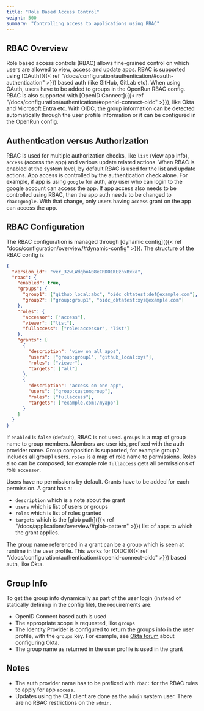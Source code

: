 ```yaml
---
title: "Role Based Access Control"
weight: 500
summary: "Controlling access to applications using RBAC"
---
```


## RBAC Overview

Role based access controls (RBAC) allows fine-grained control on which users are allowed to view, access and update apps. RBAC is supported using [OAuth]({{< ref "/docs/configuration/authentication/#oauth-authentication" >}}) based auth (like GitHub, GitLab etc). When using OAuth, users have to be added to groups in the OpenRun RBAC config. RBAC is also supported with [OpenID Connect]({{< ref "/docs/configuration/authentication/#openid-connect-oidc" >}}), like Okta and Microsoft Entra etc. With OIDC, the group information can be detected automatically through the user profile information or it can be configured in the OpenRun config.

## Authentication versus Authorization

RBAC is used for multiple authorization checks, like `list` (view app info), `access` (access the app) and various update related actions. When RBAC is enabled at the system level, by default RBAC is used for the list and update actions. App access is controlled by the authentication check alone. For example, if app is using `google` for auth, any user who can login to the google account can access the app. If app access also needs to be controlled using RBAC, then the app auth needs to be changed to `rbac:google`. With that change, only users having `access` grant on the app can access the app.

## RBAC Configuration

The RBAC configuration is managed through [dynamic config]({{< ref "docs/configuration/overview/#dynamic-config" >}}). The structure of the RBAC config is

```json
{
  "version_id": "ver_32wLWdqboA08eCRDO1KEznxBxka",
  "rbac": {
    "enabled": true,
    "groups": {
      "group1": ["github_local:abc", "oidc_oktatest:def@example.com"],
      "group2": ["group:group1", "oidc_oktatest:xyz@example.com"]
    },
    "roles": {
      "accessor": ["access"],
      "viewer": ["list"],
      "fullaccess": ["role:accessor", "list"]
    },
    "grants": [
      {
        "description": "view on all apps",
        "users": ["group:group1", "github_local:xyz"],
        "roles": ["viewer"],
        "targets": ["all"]
      },
      {
        "description": "access on one app",
        "users": ["group:customgroup"],
        "roles": ["fullaccess"],
        "targets": ["example.com:/myapp"]
      }
    ]
  }
}
```

If `enabled` is `false` (default), RBAC is not used. `groups` is a map of group name to group members. Members are user ids, prefixed with the auth provider name. Group composition is supported, for example group2 includes all group1 users. `roles` is a map of role name to permissions. Roles also can be composed, for example role `fullaccess` gets all permissions of role `accessor`.

Users have no permissions by default. Grants have to be added for each permission. A grant has a:

- `description` which is a note about the grant
- `users` which is list of users or groups
- `roles` which is list of roles granted
- `targets` which is the [glob path]({{< ref "/docs/applications/overview/#glob-pattern" >}}) list of apps to which the grant applies.

The group name referenced in a grant can be a group which is seen at runtime in the user profile. This works for [OIDC]({{< ref "/docs/configuration/authentication/#openid-connect-oidc" >}}) based auth, like Okta.

## Group Info

To get the group info dynamically as part of the user login (instead of statically defining in the config file), the requirements are:

- OpenID Connect based auth is used
- The appropriate scope is requested, like `groups`
- The Identity Provider is configured to return the groups info in the user profile, with the `groups` key. For example, see [Okta forum](https://devforum.okta.com/t/userinfo-not-returning-groups/31907/1) about configuring Okta.
- The group name as returned in the user profile is used in the grant

## Notes

- The auth provider name has to be prefixed with `rbac:` for the RBAC rules to apply for app `access`.
- Updates using the CLI client are done as the `admin` system user. There are no RBAC restrictions on the `admin`.
